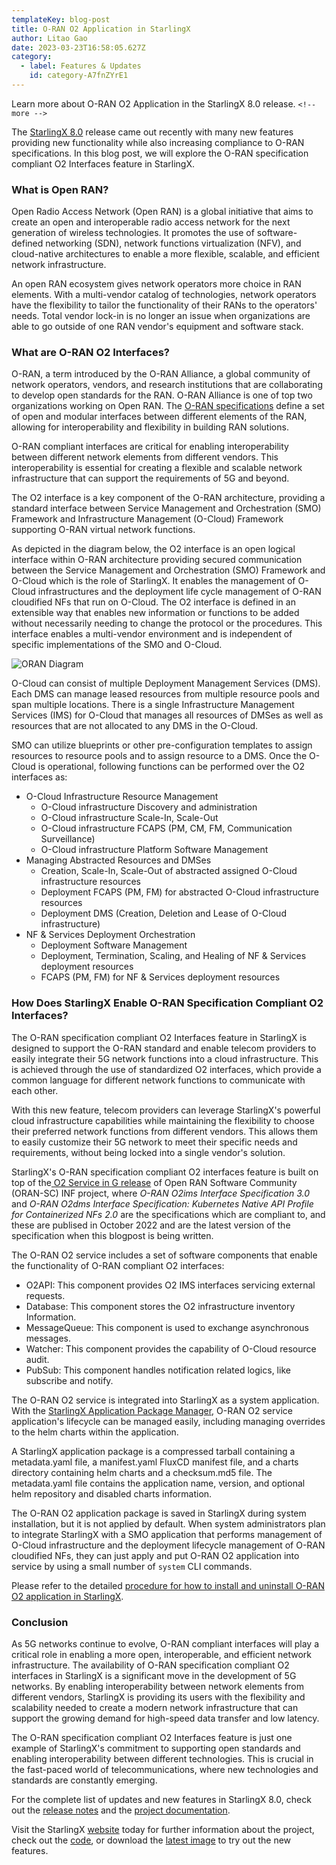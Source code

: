 ```yaml
---
templateKey: blog-post
title: O-RAN O2 Application in StarlingX
author: Litao Gao
date: 2023-03-23T16:58:05.627Z
category: 
  - label: Features & Updates
    id: category-A7fnZYrE1
---
```

Learn more about O-RAN O2 Application in the StarlingX 8.0 release. `<!-- more -->`

The [StarlingX 8.0](https://www.starlingx.io/blog/starlingx-release-8/) release came out recently with many new features providing new functionality while also increasing compliance to O-RAN specifications. In this blog post, we will explore the O-RAN specification compliant O2 Interfaces feature in StarlingX.

### What is Open RAN?

Open Radio Access Network (Open RAN) is a global initiative that aims to create an open and interoperable radio access network for the next generation of wireless technologies. It promotes the use of software-defined networking (SDN), network functions virtualization (NFV), and cloud-native architectures to enable a more flexible, scalable, and efficient network infrastructure.

An open RAN ecosystem gives network operators more choice in RAN elements. With a multi-vendor catalog of technologies, network operators have the flexibility to tailor the functionality of their RANs to the operators' needs. Total vendor lock-in is no longer an issue when organizations are able to go outside of one RAN vendor's equipment and software stack.

### What are O-RAN O2 Interfaces?

O-RAN, a term introduced by the O-RAN Alliance, a global community of network operators, vendors, and research institutions that are collaborating to develop open standards for the RAN. O-RAN Alliance is one of top two organizations working on Open RAN. The [O-RAN specifications](https://orandownloadsweb.azurewebsites.net/specifications) define a set of open and modular interfaces between different elements of the RAN, allowing for interoperability and flexibility in building RAN solutions.

O-RAN compliant interfaces are critical for enabling interoperability between different network elements from different vendors. This interoperability is essential for creating a flexible and scalable network infrastructure that can support the requirements of 5G and beyond.

The O2 interface is a key component of the O-RAN architecture, providing a standard interface between Service Management and Orchestration (SMO) Framework and Infrastructure Management (O-Cloud) Framework supporting O-RAN virtual network functions.

As depicted in the diagram below, the O2 interface is an open logical interface within O-RAN architecture providing secured communication between the Service Management and Orchestration (SMO) Framework and O-Cloud which is the role of StarlingX. It enables the management of O-Cloud infrastructures and the deployment life cycle management of O-RAN cloudified NFs that run on O-Cloud. The O2 interface is defined in an extensible way that enables new information or functions to be added without necessarily needing to change the protocol or the procedures. This interface enables a multi-vendor environment and is independent of specific implementations of the SMO and O-Cloud.

![ORAN Diagram](/img/blog-oran-diagram.png)

O-Cloud can consist of multiple Deployment Management Services (DMS). Each DMS can manage leased resources from multiple resource pools and span multiple locations. There is a single Infrastructure Management Services (IMS) for O-Cloud that manages all resources of DMSes as well as resources that are not allocated to any DMS in the O-Cloud.

SMO can utilize blueprints or other pre-configuration templates to assign resources to resource pools and to assign resource to a DMS. Once the O-Cloud is operational, following functions can be performed over the O2 interfaces as:

- O-Cloud Infrastructure Resource Management
  - O-Cloud infrastructure Discovery and administration
  - O-Cloud infrastructure Scale-In, Scale-Out
  - O-Cloud infrastructure FCAPS (PM, CM, FM, Communication Surveillance)
  - O-Cloud infrastructure Platform Software Management
- Managing Abstracted Resources and DMSes
  - Creation, Scale-In, Scale-Out of abstracted assigned O-Cloud infrastructure resources
  - Deployment FCAPS (PM, FM) for abstracted O-Cloud infrastructure resources
  - Deployment DMS (Creation, Deletion and Lease of O-Cloud infrastructure)
- NF & Services Deployment Orchestration
  - Deployment Software Management
  - Deployment, Termination, Scaling, and Healing of NF & Services deployment resources
  - FCAPS (PM, FM) for NF & Services deployment resources

### How Does StarlingX Enable O-RAN Specification Compliant O2 Interfaces?

The O-RAN specification compliant O2 Interfaces feature in StarlingX is designed to support the O-RAN standard and enable telecom providers to easily integrate their 5G network functions into a cloud infrastructure. This is achieved through the use of standardized O2 interfaces, which provide a common language for different network functions to communicate with each other.

With this new feature, telecom providers can leverage StarlingX's powerful cloud infrastructure capabilities while maintaining the flexibility to choose their preferred network functions from different vendors. This allows them to easily customize their 5G network to meet their specific needs and requirements, without being locked into a single vendor's solution.

StarlingX's O-RAN specification compliant O2 interfaces feature is built on top of the[ O2 Service in G release](https://docs.o-ran-sc.org/projects/o-ran-sc-pti-o2/en/g-release/overview.html) of Open RAN Software Community (ORAN-SC) INF project, where *O-RAN O2ims Interface Specification 3.0* and *O-RAN O2dms Interface Specification: Kubernetes Native API Profile for Containerized NFs 2.0* are the specifications which are compliant to, and these are publised in October 2022 and are the latest version of the specification when this blogpost is being written.

The O-RAN O2 service includes a set of software components that enable the functionality of O-RAN compliant O2 interfaces:

* O2API: This component provides O2 IMS interfaces servicing external requests.
* Database: This component stores the O2 infrastructure inventory Information.
* MessageQueue: This component is used to exchange asynchronous messages.
* Watcher: This component provides the capability of O-Cloud resource audit.
* PubSub: This component handles notification related logics, like subscribe and notify.

The O-RAN O2 service is integrated into StarlingX as a system application. With the [StarlingX Application Package Manager](https://docs.starlingx.io/system_configuration/kubernetes/system-configuration-starlingx-application-package-manager.html), O-RAN O2 service application's lifecycle can be managed easily, including managing overrides to the helm charts within the application.

A StarlingX application package is a compressed tarball containing a metadata.yaml file, a manifest.yaml FluxCD manifest file, and a charts directory containing helm charts and a checksum.md5 file. The metadata.yaml file contains the application name, version, and optional helm repository and disabled charts information.

The O-RAN O2 application package is saved in StarlingX during system installation, but it is not applied by default. When system administrators plan to integrate StarlingX with a SMO application that performs management of O-Cloud infrastructure and the deployment lifecycle management of O-RAN cloudified NFs, they can just apply and put O-RAN O2 application into service by using a small number of `system` CLI commands.

Please refer to the detailed [procedure for how to install and uninstall O-RAN O2 application in StarlingX](https://docs.starlingx.io/admintasks/kubernetes/oran-o2-application-b50a0c899e66.html).

### Conclusion

As 5G networks continue to evolve, O-RAN compliant interfaces will play a critical role in enabling a more open, interoperable, and efficient network infrastructure. The availability of O-RAN specification compliant O2 interfaces in StarlingX is a significant move in the development of 5G networks. By enabling interoperability between network elements from different vendors, StarlingX is providing its users with the flexibility and scalability needed to create a modern network infrastructure that can support the growing demand for high-speed data transfer and low latency.

The O-RAN specification compliant O2 Interfaces feature is just one example of StarlingX's commitment to supporting open standards and enabling interoperability between different technologies. This is crucial in the fast-paced world of telecommunications, where new technologies and standards are constantly emerging.

For the complete list of updates and new features in StarlingX 8.0, check out the [release notes](https://docs.starlingx.io/releasenotes/r8-0-release-notes-6a6ef57f4d99.html) and the [project documentation](https://docs.starlingx.io).

Visit the StarlingX [website](https://www.starlingx.io) today for further information about the project, check out the [code](https://opendev.org/starlingx), or download the [latest image](http://mirror.starlingx.cengn.ca/mirror/starlingx/release/) to try out the new features.
